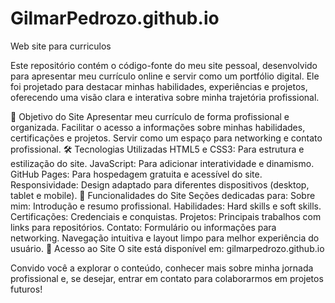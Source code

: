 # GilmarPedrozo.github.io
Web site para curriculos

Este repositório contém o código-fonte do meu site pessoal, desenvolvido para apresentar meu currículo online e servir como um portfólio digital. Ele foi projetado para destacar minhas habilidades, experiências e projetos, oferecendo uma visão clara e interativa sobre minha trajetória profissional.

📌 Objetivo do Site
Apresentar meu currículo de forma profissional e organizada.
Facilitar o acesso a informações sobre minhas habilidades, certificações e projetos.
Servir como um espaço para networking e contato profissional.
🛠️ Tecnologias Utilizadas
HTML5 e CSS3: Para estrutura e estilização do site.
JavaScript: Para adicionar interatividade e dinamismo.
GitHub Pages: Para hospedagem gratuita e acessível do site.
Responsividade: Design adaptado para diferentes dispositivos (desktop, tablet e mobile).
🎯 Funcionalidades do Site
Seções dedicadas para:
Sobre mim: Introdução e resumo profissional.
Habilidades: Hard skills e soft skills.
Certificações: Credenciais e conquistas.
Projetos: Principais trabalhos com links para repositórios.
Contato: Formulário ou informações para networking.
Navegação intuitiva e layout limpo para melhor experiência do usuário.
🚀 Acesso ao Site
O site está disponível em: gilmarpedrozo.github.io

Convido você a explorar o conteúdo, conhecer mais sobre minha jornada profissional e, se desejar, entrar em contato para colaborarmos em projetos futuros!
